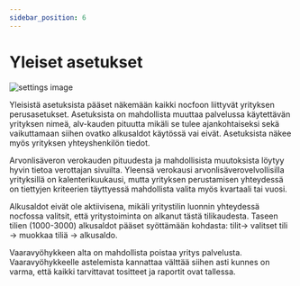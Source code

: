 ```yaml
---
sidebar_position: 6
---
```


# Yleiset asetukset

![settings image](/img/docs/settings.PNG 'Settings image')

Yleisistä asetuksista pääset näkemään kaikki nocfoon liittyvät yrityksen perusasetukset. Asetuksista on mahdollista muuttaa palvelussa käytettävän yrityksen nimeä,
alv-kauden pituutta mikäli se tulee ajankohtaiseksi sekä vaikuttamaan siihen ovatko alkusaldot käytössä vai eivät. Asetuksista näkee myös yrityksen yhteyshenkilön tiedot.

Arvonlisäveron verokauden pituudesta ja mahdollisista muutoksista löytyy hyvin tietoa verottajan sivuilta. Yleensä verokausi arvonlisäverovelvollisilla yrityksillä on kalenterikuukausi, mutta yrityksen perustamisen yhteydessä on tiettyjen kriteerien täyttyessä mahdollista valita myös kvartaali tai vuosi.

Alkusaldot eivät ole aktiivisena, mikäli yritystilin luonnin yhteydessä nocfossa valitsit, että yritystoiminta on alkanut tästä tilikaudesta. Taseen tilien (1000-3000) alkusaldot pääset syöttämään kohdasta: tilit-> valitset tili -> muokkaa tiliä -> alkusaldo.

Vaaravyöhykkeen alta on mahdollista poistaa yritys palvelusta. Vaaravyöhykkeelle astelemista kannattaa välttää siihen asti kunnes on varma, että kaikki tarvittavat tositteet ja
raportit ovat tallessa.

